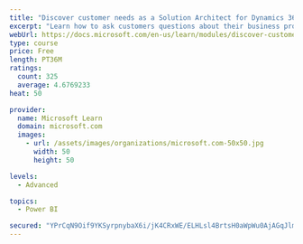 ```yaml
---
title: "Discover customer needs as a Solution Architect for Dynamics 365 and Power Platform"
excerpt: "Learn how to ask customers questions about their business processes and feature requirements to create a viable solution."
webUrl: https://docs.microsoft.com/en-us/learn/modules/discover-customer-needs/
type: course
price: Free
length: PT36M
ratings:
  count: 325
  average: 4.6769233
heat: 50

provider:
  name: Microsoft Learn
  domain: microsoft.com
  images:
    - url: /assets/images/organizations/microsoft.com-50x50.jpg
      width: 50
      height: 50

levels:
  - Advanced

topics:
  - Power BI

secured: "YPrCqN9Oif9YKSyrpnybaX6i/jK4CRxWE/ELHLsl4BrtsH0aWpWu0AjAGqJlmqymOiMsewt4b0847B0vRfp4e9/xP+CM8aGcaabR6wQ7UbnC0tq55oRCTKiK6iVJiBDFwkvuaUsFNtX22m3KFe+Taz3mXW9BhVSBC9JSEikRl7ZUk1J+jTJ3TNufhXfrM3q9syNNTybx6tTUTMbROUIDj5zAQ76AAN2x0msW/Ibc/gobb5CM5xWQOrM06xaAzvua4PMwtxopXlvHcy7ug7sQoRjtA0iu6KqPzBf2roAOFbRqYtDLxmDXj+c5YuM3O2ao/OsYoQLanWDoXoe5cyqvC+qz/nBreHa95SN8mK65uh+FjYyRGjTn1LRqLqtzhr9Y0ooILCHzabjg1GPB5QjN3Q==;qNWksuMFQ5sOdckWiy5Ycw=="
---
```


